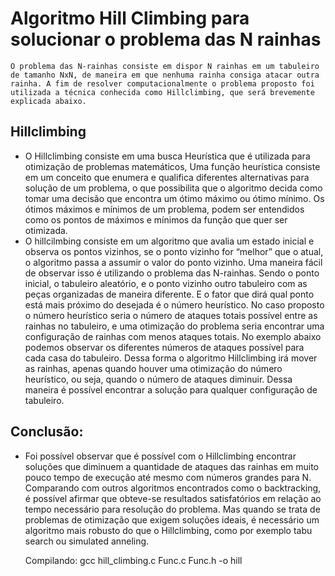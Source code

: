 # Algoritmo Hill Climbing para solucionar o problema das N rainhas
	O problema das N-rainhas consiste em dispor N rainhas em um tabuleiro de tamanho NxN, de maneira em que nenhuma rainha consiga atacar outra rainha. A fim de resolver computacionalmente o problema proposto foi utilizada a técnica conhecida como Hillclimbing, que será brevemente explicada abaixo.

## Hillclimbing
<ul>
  <li>	O Hillclimbing consiste em uma busca Heurística que é utilizada para otimização de problemas matemáticos, Uma função heurística consiste em um conceito que enumera e qualifica diferentes alternativas para solução de um problema, o que possibilita que o algoritmo decida como tomar uma decisão que encontra um ótimo máximo ou ótimo mínimo. Os ótimos máximos e mínimos de um problema, podem ser entendidos como os pontos de máximos e mínimos da função que quer ser otimizada.</li>
  <li>	O hillcilmbing consiste em um algoritmo que avalia um estado inicial e observa os pontos vizinhos, se o ponto vizinho for “melhor” que o atual, o algoritmo passa a assumir o valor do ponto vizinho. Uma maneira fácil de observar isso é utilizando o problema das N-rainhas. Sendo o ponto inicial, o tabuleiro aleatório, e o ponto vizinho outro tabuleiro com as peças organizadas de maneira diferente. E o fator que dirá qual ponto está mais próximo do desejada é o número heurístico. No caso proposto o número heurístico seria o número de ataques totais possível entre as rainhas no tabuleiro, e uma otimização do problema seria encontrar uma configuração de rainhas com menos ataques totais. No exemplo abaixo podemos observar os diferentes números de ataques possível para cada casa do tabuleiro. 
  Dessa forma o algoritmo Hillclimbing irá mover as rainhas, apenas quando houver uma otimização do número heurístico, ou seja, quando o número de ataques diminuir. Dessa maneira é possível encontrar a solução para qualquer configuração de tabuleiro.</li>
</ul>

## Conclusão:
  <ul>
  <li> Foi possível observar que é possível com o Hillclimbing encontrar soluções que diminuem a quantidade de ataques das rainhas em muito pouco tempo de execução até mesmo com números grandes para N. Comparando com outros algoritmos encontrados como o backtracking, é possível afirmar que obteve-se resultados satisfatórios em relação ao tempo necessário para resolução do problema. 
	Mas quando se trata de problemas de otimização que exigem soluções ideais, é necessário um algoritmo mais robusto do que o Hillclimbing, como por exemplo tabu search ou simulated anneling.  </li>
</ul>

<ul> Compilando: gcc hill_climbing.c Func.c Func.h -o hill </ul>

